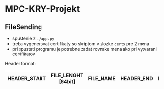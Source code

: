# MPC-KRY-Projekt

## FileSending
- spustenie z `./app.py`
- treba vygenerovat certifikaty so skriptom v zlozke `certs` pre 2 mena
- pri spustati programu je potrebne zadat rovnake mena ako pri vytvarani certifikatov

Header format:

| HEADER_START | FILE_LENGHT [64bit] | FILE_NAME | HEADER_END | DATA | DATA_END | FIN |
|:------------:|:-------------------:|:---------:|:----------:|:----:|:--------:|:---:|
